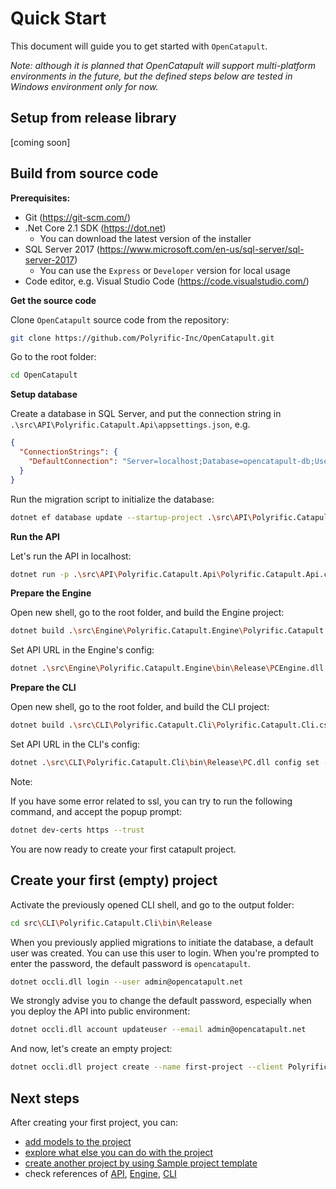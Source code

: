# Quick Start

This document will guide you to get started with `OpenCatapult`.

_Note: although it is planned that OpenCatapult will support multi-platform environments in the future, but the defined steps below are tested in Windows environment only for now._

## Setup from release library

[coming soon]

## Build from source code

**Prerequisites:**

- Git (https://git-scm.com/)
- .Net Core 2.1 SDK (https://dot.net)
  - You can download the latest version of the installer
- SQL Server 2017 (https://www.microsoft.com/en-us/sql-server/sql-server-2017)
  - You can use the `Express` or `Developer` version for local usage
- Code editor, e.g. Visual Studio Code (https://code.visualstudio.com/)

**Get the source code**

Clone `OpenCatapult` source code from the repository:

```sh
git clone https://github.com/Polyrific-Inc/OpenCatapult.git
```

Go to the root folder:

```sh
cd OpenCatapult
```

**Setup database**

Create a database in SQL Server, and put the connection string in `.\src\API\Polyrific.Catapult.Api\appsettings.json`, e.g.

```json
{
  "ConnectionStrings": {
    "DefaultConnection": "Server=localhost;Database=opencatapult-db;User ID=sa;Password=sapassword;"
  }
}
```

Run the migration script to initialize the database:
```sh
dotnet ef database update --startup-project .\src\API\Polyrific.Catapult.Api\Polyrific.Catapult.Api.csproj --project .\src\API\Polyrific.Catapult.Api.Data\Polyrific.Catapult.Api.Data.csproj
```

**Run the API**

Let's run the API in localhost:

```sh
dotnet run -p .\src\API\Polyrific.Catapult.Api\Polyrific.Catapult.Api.csproj -c Release
```

**Prepare the Engine**

Open new shell, go to the root folder, and build the Engine project:

```sh
dotnet build .\src\Engine\Polyrific.Catapult.Engine\Polyrific.Catapult.Engine.csproj -c Release
```

Set API URL in the Engine's config:

```sh
dotnet .\src\Engine\Polyrific.Catapult.Engine\bin\Release\PCEngine.dll config set -n ApiUrl -v https://localhost:5001
```

**Prepare the CLI**

Open new shell, go to the root folder, and build the CLI project:

```sh
dotnet build .\src\CLI\Polyrific.Catapult.Cli\Polyrific.Catapult.Cli.csproj -c Release
```

Set API URL in the CLI's config:

```sh
dotnet .\src\CLI\Polyrific.Catapult.Cli\bin\Release\PC.dll config set -n ApiUrl -v https://localhost:5001
```

Note:

If you have some error related to ssl, you can try to run the following command, and accept the popup prompt:
```sh
dotnet dev-certs https --trust
```

You are now ready to create your first catapult project.

## Create your first (empty) project

Activate the previously opened CLI shell, and go to the output folder:

```sh
cd src\CLI\Polyrific.Catapult.Cli\bin\Release
```

When you previously applied migrations to initiate the database, a default user was created. You can use this user to login. When you're prompted to enter the password, the default password is `opencatapult`.

```sh
dotnet occli.dll login --user admin@opencatapult.net
```

We strongly advise you to change the default password, especially when you deploy the API into public environment:

```sh
dotnet occli.dll account updateuser --email admin@opencatapult.net
```

And now, let's create an empty project:

```sh
dotnet occli.dll project create --name first-project --client Polyrific
```

## Next steps

After creating your first project, you can:
- [add models to the project](../user-guides/data-models.md)
- [explore what else you can do with the project](../user-guides/user-guides.md)
- [create another project by using Sample project template](../user-guides/sample-project.md)
- check references of [API](../api/api.md), [Engine](../engine/engine.md), [CLI](../cli/cli.md)